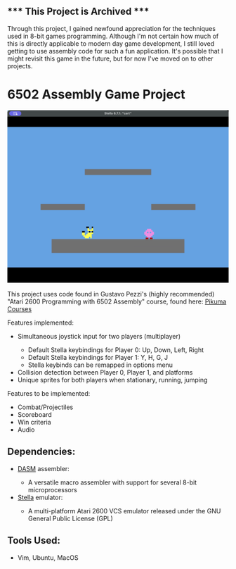 ## \*** This Project is Archived \***

<p>Through this project, I gained newfound appreciation for the techniques used in 8-bit games programming. Although I'm not certain how much of this is directly applicable to modern day game development, I still loved getting 
to use assembly code for such a fun application. It's possible that I might revisit this game in the future, but for now 
I've moved on to other projects.</p>

# 6502 Assembly Game Project

![](https://github.com/dylanafterall/assembly_8bit_game/blob/main/assets/assembly_demo.gif)

<p>This project uses code found in Gustavo Pezzi's (highly recommended) "Atari 2600 Programming with 6502 Assembly" course, found here: 
<a href="https://pikuma.com/courses">Pikuma Courses</a></p>

<p>Features implemented:
<ul>
    <li>Simultaneous joystick input for two players (multiplayer)</li>
    <ul>
        <li>Default Stella keybindings for Player 0: Up, Down, Left, Right</li>
        <li>Default Stella keybindings for Player 1: Y, H, G, J</li>
        <li>Stella keybinds can be remapped in options menu</li>
    </ul>
    <li>Collision detection between Player 0, Player 1, and platforms</li> 
    <li>Unique sprites for both players when stationary, running, jumping</li>
</ul>
</p>

<p>Features to be implemented:
<ul>
    <li>Combat/Projectiles</li>
    <li>Scoreboard</li>
    <li>Win criteria</li>
    <li>Audio</li>
</ul>
</p>

## Dependencies:

<p>
<ul>
    <li><a href="https://dasm-assembler.github.io/">DASM</a> assembler:</li>
    <ul>
        <li>A versatile macro assembler with support for several 8-bit microprocessors</li>
    </ul>
    <li><a href="https://stella-emu.github.io/">Stella</a> emulator: </li>
    <ul>
        <li>A multi-platform Atari 2600 VCS emulator released under the GNU General Public License (GPL)</li>
    </ul>
</ul>
</p>

## Tools Used:

<p>
<ul>
    <li>Vim, Ubuntu, MacOS</li>
</ul>
</p>
